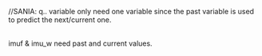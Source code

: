 //SANIA: 
q.. variable only need one variable since the past variable is used to predict the next/current one.


<br />
imuf & imu_w need past and current values.

